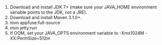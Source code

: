 1) Download and install JDK 7+ (make sure your JAVA_HOME environment variable points to the JDK, not a JRE).
2) Download and install Maven 3.1.0+.
3) mvn appfuse:full-source
4) mvn jetty:run
5) If OOM, set your JAVA_OPTS environment variable to -Xmx1024M -XX:PermSize=512m
